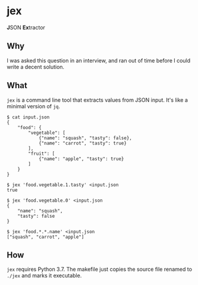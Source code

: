 jex
===
**J**SON **Ex**tractor

Why
---
I was asked this question in an interview, and ran out of time before I could
write a decent solution.

What
----
`jex` is a command line tool that extracts values from JSON input.  It's like
a minimal version of `jq`.

```console
$ cat input.json
{
    "food": {
        "vegetable": [
            {"name": "squash", "tasty": false},
            {"name": "carrot", "tasty": true}
        ],
        "fruit": [
            {"name": "apple", "tasty": true}
        ]
    }
}

$ jex 'food.vegetable.1.tasty' <input.json
true

$ jex 'food.vegetable.0' <input.json
{
    "name": "squash",
    "tasty": false
}

$ jex 'food.*.*.name' <input.json
["squash", "carrot", "apple"]
```

How
---
`jex` requires Python 3.7.  The makefile just copies the source file renamed to
`./jex` and marks it executable.
